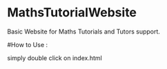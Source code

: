 # MathsTutorialWebsite
Basic Website for Maths Tutorials and Tutors support.

#How to Use :

simply double click on index.html 
